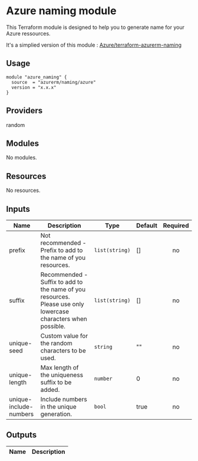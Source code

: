 # Azure naming module

This Terraform module is designed to help you to generate name for your Azure ressources.

It's a simplied version of this module : [Azure/terraform-azurerm-naming](https://github.com/Azure/terraform-azurerm-naming)

## Usage

```
module "azure_naming" {
  source  = "azurerm/naming/azure"
  version = "x.x.x"  
}
```

## Providers

random

## Modules

No modules.

## Resources

No resources.

## Inputs

| Name | Description | Type | Default | Required |
|------|-------------|------|---------|:--------:|
| prefix | Not recommended - Prefix to add to the name of you resources. | `list(string)` | [] | no |
| suffix | Recommended - Suffix to add to the name of you resources. Please use only lowercase characters when possible. | `list(string)` | [] | no |
| unique-seed | Custom value for the random characters to be used. | `string` | "" | no |
| unique-length | Max length of the uniqueness suffix to be added. | `number` | 0 | no |
| unique-include-numbers | Include numbers in the unique generation. | `bool` | true | no |


## Outputs

| Name | Description |
|------|-------------|
